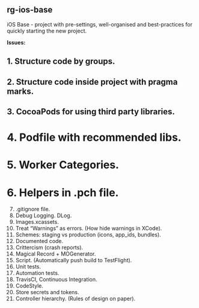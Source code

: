 ## rg-ios-base
iOS Base - project with pre-settings, well-organised and best-practices for quickly starting the new project.

**Issues:**

## 1. Structure code by groups.
## 2. Structure code inside project with pragma marks.
## 3. CocoaPods for using third party libraries.
# 4. Podfile with recommended libs.
# 5. Worker Categories.
# 6. Helpers in .pch file.
7. .gitignore file.
8. Debug Logging. DLog.
9. Images.xcassets.
10. Treat “Warnings” as errors. (How hide warnings in XCode).
11. Schemes: staging vs production (icons, app_ids, bundles).
11. Documented code.
12. Crittercism (crash reports).
13. Magical Record + MOGenerator.
14. Script. (Automatically push build to TestFlight).
15. Unit tests.
16. Automation tests.
17. TravisCI, Continuous Integration.
18. CodeStyle.
19. Store secrets and tokens.
20. Controller hierarchy. (Rules of design on paper).
